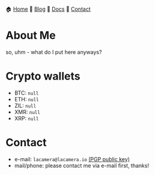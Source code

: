 🏠 [Home](https://lacamera.io/) 📝 [Blog](https://blog.lacamera.io/) 📃 [Docs](https://docs.lacamera.io/) 📧 [Contact](#contact)

About Me
=====

so, uhm - what do I put here anyways?

Crypto wallets
=====
  - BTC: `null`
  - ETH: `null`
  - ZIL: `null`
  - XMR: `null`
  - XRP: `null`

Contact
=====
  - e-mail: `lacamera@lacamera.io` [(PGP public key)](https://lacamera.io/)
  - mail/phone: please contact me via e-mail first, thanks!
